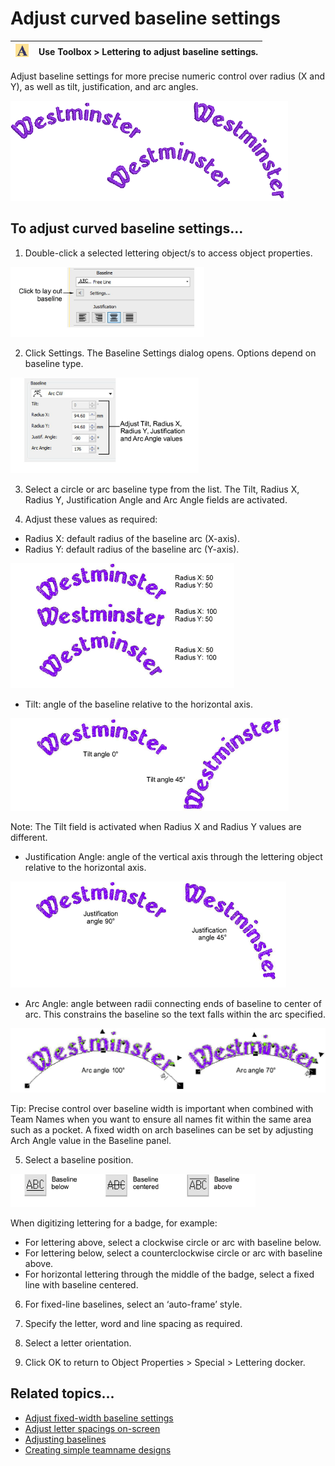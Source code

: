 # Adjust curved baseline settings

| ![Lettering00099.png](assets/Lettering00099.png) | Use Toolbox > Lettering to adjust baseline settings. |
| ------------------------------------------------ | ---------------------------------------------------- |

Adjust baseline settings for more precise numeric control over radius (X and Y), as well as tilt, justification, and arc angles.

![lettering_edit00100.png](assets/lettering_edit00100.png)

## To adjust curved baseline settings...

1. Double-click a selected lettering object/s to access object properties.

![lettering_edit00101.png](assets/lettering_edit00101.png)

2. Click Settings. The Baseline Settings dialog opens. Options depend on baseline type.

![lettering_edit00104.png](assets/lettering_edit00104.png)

3. Select a circle or arc baseline type from the list. The Tilt, Radius X, Radius Y, Justification Angle and Arc Angle fields are activated.

4. Adjust these values as required:

- Radius X: default radius of the baseline arc (X-axis).
- Radius Y: default radius of the baseline arc (Y-axis).

![lettering_edit00107.png](assets/lettering_edit00107.png)

- Tilt: angle of the baseline relative to the horizontal axis.

![lettering_edit00110.png](assets/lettering_edit00110.png)

Note: The Tilt field is activated when Radius X and Radius Y values are different.

- Justification Angle: angle of the vertical axis through the lettering object relative to the horizontal axis.

![lettering_edit00113.png](assets/lettering_edit00113.png)

- Arc Angle: angle between radii connecting ends of baseline to center of arc. This constrains the baseline so the text falls within the arc specified.

![lettering_edit00116.png](assets/lettering_edit00116.png)

Tip: Precise control over baseline width is important when combined with Team Names when you want to ensure all names fit within the same area such as a pocket. A fixed width on arch baselines can be set by adjusting Arch Angle value in the Baseline panel.

5. Select a baseline position.

![lettering_edit00119.png](assets/lettering_edit00119.png)

When digitizing lettering for a badge, for example:

- For lettering above, select a clockwise circle or arc with baseline below.
- For lettering below, select a counterclockwise circle or arc with baseline above.
- For horizontal lettering through the middle of the badge, select a fixed line with baseline centered.

6. For fixed-line baselines, select an ‘auto-frame’ style.

7. Specify the letter, word and line spacing as required.

8. Select a letter orientation.

9. Click OK to return to Object Properties > Special > Lettering docker.

## Related topics...

- [Adjust fixed-width baseline settings](Adjust_fixed-width_baseline_settings)
- [Adjust letter spacings on-screen](../lettering_create/Adjust_letter_spacings_on-screen)
- [Adjusting baselines](Adjusting_baselines)
- [Creating simple teamname designs](../lettering_names/Creating_simple_teamname_designs)
